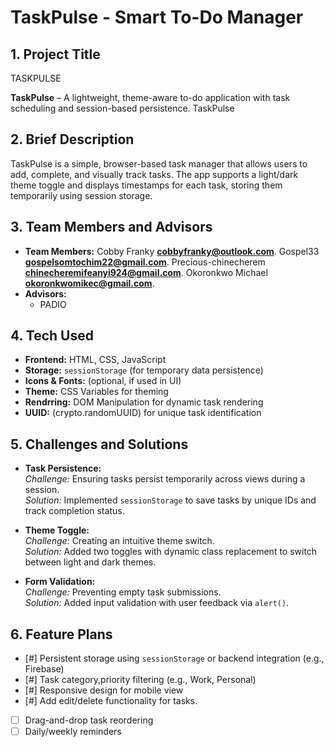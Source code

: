 # TaskPulse - Smart To-Do Manager

## 1. Project Title

TASKPULSE

**TaskPulse** – A lightweight, theme-aware to-do application with task scheduling and session-based persistence.
TaskPulse

## 2. Brief Description

TaskPulse is a simple, browser-based task manager that allows users to add, complete, and visually track tasks. The app supports a light/dark theme toggle and displays timestamps for each task, storing them temporarily using session storage.

## 3. Team Members and Advisors

- **Team Members:**
  Cobby Franky **[cobbyfranky@outlook.com](mailto:cobbyfranky@outlook.com)**.
  Gospel33 **[gospelsomtochim22@gmail.com](mailto:gospelsomtochim22@gmail.com)**.
  Precious-chinecherem **[chinecheremifeanyi924@gmail.com](mailto:chinecheremifeanyi924@gmail.com)**.
  Okoronkwo Michael **[okoronkwomikec@gmail.com](mailto:okoronkwomikec@gmail.com)**.
- **Advisors:**
  - PADIO

## 4. Tech Used

- **Frontend:** HTML, CSS, JavaScript
- **Storage:** `sessionStorage` (for temporary data persistence)
- **Icons & Fonts:** (optional, if used in UI)
- **Theme:** CSS Variables for theming
- **Rendrring:** DOM Manipulation for dynamic task rendering
- **UUID:** (crypto.randomUUID) for unique task identification

## 5. Challenges and Solutions

- **Task Persistence:**  
  _Challenge:_ Ensuring tasks persist temporarily across views during a session.  
  _Solution:_ Implemented `sessionStorage` to save tasks by unique IDs and track completion status.

- **Theme Toggle:**  
  _Challenge:_ Creating an intuitive theme switch.  
  _Solution:_ Added two toggles with dynamic class replacement to switch between light and dark themes.

- **Form Validation:**  
  _Challenge:_ Preventing empty task submissions.  
  _Solution:_ Added input validation with user feedback via `alert()`.

## 6. Feature Plans

- [#] Persistent storage using `sessionStorage` or backend integration (e.g., Firebase)
- [#] Task category,priority filtering (e.g., Work, Personal)
- [#] Responsive design for mobile view
- [#] Add edit/delete functionality for tasks.
- [ ] Drag-and-drop task reordering
- [ ] Daily/weekly reminders

